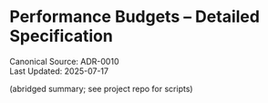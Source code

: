 # Performance Budgets – Detailed Specification

Canonical Source: ADR-0010  
Last Updated: 2025-07-17

(abridged summary; see project repo for scripts)
